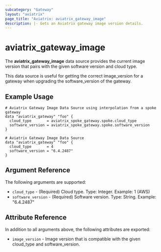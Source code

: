 ```yaml
---
subcategory: "Gateway"
layout: "aviatrix"
page_title: "Aviatrix: aviatrix_gateway_image"
description: |- Gets an Aviatrix gateway image version details.
---
```


# aviatrix_gateway_image

The **aviatrix_gateway_image** data source provides the current image version that pairs with the given software version
and cloud type.

This data source is useful for getting the correct image_version for a gateway when upgrading the software_version of
the gateway.

## Example Usage

```hcl
# Aviatrix Gateway Image Data Source using interpolation from a spoke gateway
data "aviatrix_gateway" "foo" {
  cloud_type       = aviatrix_spoke_gateway.spoke.cloud_type
  software_version = aviatrix_spoke_gateway.spoke.software_version
}
```

```hcl
# Aviatrix Gateway Image Data Source
data "aviatrix_gateway" "foo" {
  cloud_type       = 4
  software_version = "6.4.2487"
}
```

## Argument Reference

The following arguments are supported:

* `cloud_type` - (Required) Cloud type. Type: Integer. Example: 1 (AWS)
* `software_version` - (Required) Software version. Type: String. Example: "6.4.2487"

## Attribute Reference

In addition to all arguments above, the following attributes are exported:

* `image_version` - Image version that is compatible with the given cloud_type and software_version.
